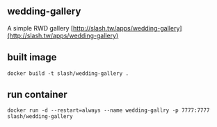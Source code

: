 ## wedding-gallery
A simple RWD gallery [http://slash.tw/apps/wedding-gallery](http://slash.tw/apps/wedding-gallery)

## built image
```docker build -t slash/wedding-gallery .```

## run container
```docker run -d --restart=always --name wedding-gallry -p 7777:7777 slash/wedding-gallery```
